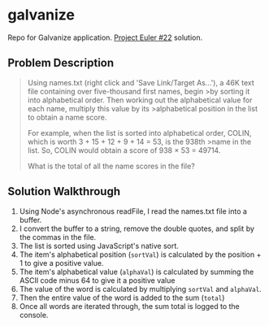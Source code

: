 # galvanize
Repo for Galvanize application. [Project Euler #22](https://projecteuler.net/problem=22) solution. 

## Problem Description
>Using names.txt (right click and 'Save Link/Target As...'), a 46K text file containing over five-thousand first names, begin >by sorting it into alphabetical order. Then working out the alphabetical value for each name, multiply this value by its >alphabetical position in the list to obtain a name score.
>
>For example, when the list is sorted into alphabetical order, COLIN, which is worth 3 + 15 + 12 + 9 + 14 = 53, is the 938th >name in the list. So, COLIN would obtain a score of 938 × 53 = 49714.
>
>What is the total of all the name scores in the file?

## Solution Walkthrough

1. Using Node's asynchronous readFile, I read the names.txt file into a buffer. 
2. I convert the buffer to a string, remove the double quotes, and split by the commas in the file.
3. The list is sorted using JavaScript's native sort.
4. The item's alphabetical position (`sortVal`) is calculated by the position + 1 to give a positive value.
5. The item's alphabetical value (`alphaVal`) is calculated by summing the ASCII code minus 64 to give it a positive value
6. The value of the word is calculated by multiplying `sortVal` and `alphaVal`.
7. Then the entire value of the word is added to the sum (`total`)
8. Once all words are iterated through, the sum total is logged to the console.
